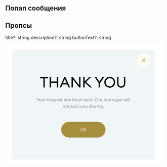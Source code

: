 ## Попап сообщения

## Пропсы
  title?: string
  description?: string
  buttonText?: string

![image screen](./screen.jpg)
